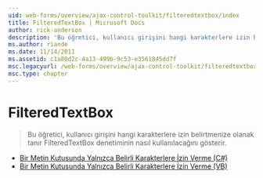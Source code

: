 ```yaml
---
uid: web-forms/overview/ajax-control-toolkit/filteredtextbox/index
title: FilteredTextBox | Microsoft Docs
author: rick-anderson
description: 'Bu öğretici, kullanıcı girişini hangi karakterlere izin belirtmenize olanak tanır FilteredTextBox denetiminin nasıl kullanılacağını gösterir.'
ms.author: riande
ms.date: 11/14/2011
ms.assetid: c1a80d2c-4a13-499b-9c53-e3561845dd7f
msc.legacyurl: /web-forms/overview/ajax-control-toolkit/filteredtextbox
msc.type: chapter
---
```

<a name="filteredtextbox"></a>FilteredTextBox
====================
> Bu öğretici, kullanıcı girişini hangi karakterlere izin belirtmenize olanak tanır FilteredTextBox denetiminin nasıl kullanılacağını gösterir.


- [Bir Metin Kutusunda Yalnızca Belirli Karakterlere İzin Verme (C#)](allowing-only-certain-characters-in-a-text-box-cs.md)
- [Bir Metin Kutusunda Yalnızca Belirli Karakterlere İzin Verme (VB)](allowing-only-certain-characters-in-a-text-box-vb.md)
